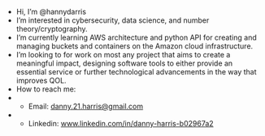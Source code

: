 - Hi, I’m @hannydarris
- I’m interested in cybersecurity, data science, and number theory/cryptography.
- I’m currently learning AWS architecture and python API for creating and managing buckets and containers on the Amazon cloud infrastructure.
- I’m looking to for work on most any project that aims to create a meaningful impact, designing software tools to either provide an essential service or further technological advancements in the way that improves QOL.
- How to reach me:
- - Email: danny.21.harris@gmail.com
- - Linkedin: www.linkedin.com/in/danny-harris-b02967a2

<!---
hannydarris/hannydarris is a ✨ special ✨ repository because its `README.md` (this file) appears on your GitHub profile.
You can click the Preview link to take a look at your changes.
--->
